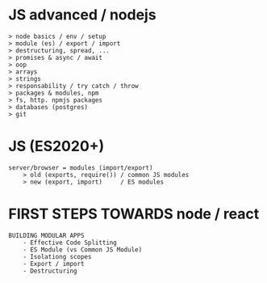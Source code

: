 # JS advanced / nodejs

    > node basics / env / setup
    > module (es) / export / import
    > destructuring, spread, ...
    > promises & async / await
    > oop
    > arrays
    > strings
    > responsability / try catch / throw
    > packages & modules, npm
    > fs, http. npmjs packages
    > databases (postgres)
    > git



# JS (ES2020+)
    server/browser = modules (import/export)
        > old (exports, require()) / common JS modules
        > new (export, import)     / ES modules

# FIRST STEPS TOWARDS node / react
    BUILDING MODULAR APPS
        - Effective Code Splitting
        - ES Module (vs Common JS Module)
        - Isolationg scopes
        - Export / import
        - Destructuring